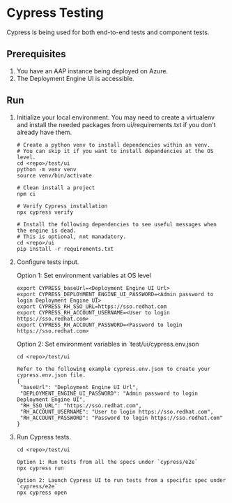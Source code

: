 # Cypress Testing

Cypress is being used for both end-to-end tests and component tests.

## Prerequisites

1. You have an AAP instance being deployed on Azure.
2. The Deployment Engine UI is accessible.

## Run

1. Initialize your local environment.
   You may need to create a virtualenv and install the needed packages from ui/requirements.txt if you don't already have them.

    ```shell
    # Create a python venv to install dependencies within an venv. 
    # You can skip it if you want to install dependencies at the OS level.
    cd <repo>/test/ui
    python -m venv venv
    source venv/bin/activate    

    # Clean install a project
    npm ci

    # Verify Cypress installation
    npx cypress verify

    # Install the following dependencies to see useful messages when the engine is dead.
    # This is optional, not manadatory.
    cd <repo>/ui
    pip install -r requirements.txt
    ```

2. Configure tests input.

   Option 1: Set environment variables at OS level
   ```shell
   export CYPRESS_baseUrl=<Deployment Engine UI Url>
   export CYPRESS_DEPLOYMENT_ENGINE_UI_PASSWORD=<Admin password to login Deployment Engine UI>
   export CYPRESS_RH_SSO_URL=https://sso.redhat.com
   export CYPRESS_RH_ACCOUNT_USERNAME=<User to login https://sso.redhat.com>
   export CYPRESS_RH_ACCOUNT_PASSWORD=<Password to login https://sso.redhat.com>
   ```
   Option 2: Set environment variables in `test/ui/cypress.env.json
   ```shell
   cd <repo>/test/ui
   
   Refer to the following example cypress.env.json to create your cypress.env.json file. 
   {
    "baseUrl": "Deployment Engine UI Url",
    "DEPLOYMENT_ENGINE_UI_PASSWORD": "Admin password to login Deployment Engine UI",
    "RH_SSO_URL": "https://sso.redhat.com",
    "RH_ACCOUNT_USERNAME": "User to login https://sso.redhat.com",
    "RH_ACCOUNT_PASSWORD": "Password to login https://sso.redhat.com"
   }
   ```

3. Run Cypress tests.

   ```shell
   cd <repo>/test/ui
   
   Option 1: Run tests from all the specs under `cypress/e2e`
   npx cypress run

   Option 2: Launch Cypress UI to run tests from a specific spec under `cypress/e2e`
   npx cypress open
   ```
